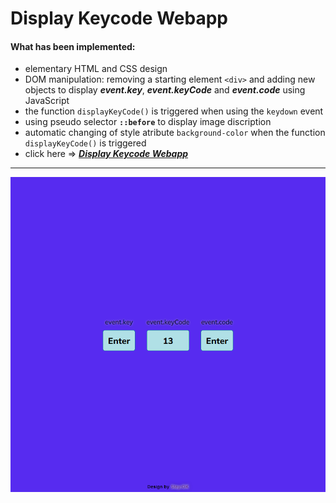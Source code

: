 # Display Keycode Webapp

#### What has been implemented:

- elementary HTML and CSS design
- DOM manipulation: removing a starting element `<div>` and adding new objects to display _**event.key**_, _**event.keyCode**_ and _**event.code**_ using JavaScript
- the function `displayKeyCode()` is triggered when using the `keydown` event
- using pseudo selector **`::before`** to display image discription
- automatic changing of style atribute `background-color` when the function `displayKeyCode()` is triggered
- click here => [_**Display Keycode Webapp**_](https://bakna2t.github.io/ciry-gallery/)

---

[![Keycode Webapp](./images/keycode.png)](https://bakna2t.github.io/keycode/)
